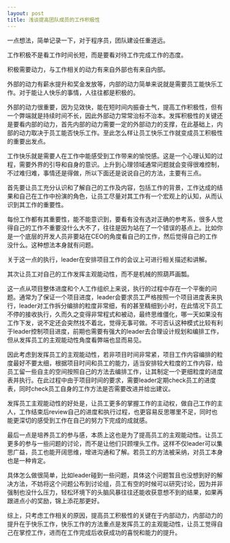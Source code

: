 ```yaml
---
layout: post
title: 浅谈提高团队成员的工作积极性
---
```


<p class="message">
    一点想法，简单记录一下，对于程序员，团队建设任重道远。
</p>

工作积极不是看工作时间长短，而是要看对待工作完成工作的态度。

积极需要动力，与工作相关的动力有来自外部也有来自内部。

外部的动力有薪水提升和奖金发放等，内部的动力简单来说就是需要员工能快乐工作。对于能让人快乐的事情，人往往都是积极的。

外部的动力很重要，因为见效快，能在短时间内振奋士气，提高工作积极性，但有一个弊端就是持续时间不长，因此外部动力常常治标不治本。发挥积极性的关键还是要看内部的动力，首先内部的动力需要一定的外部动力的支撑，在此基础上，内部的动力取决于员工能否快乐工作。至此怎么样让员工快乐工作就变成员工积极性的重要出发点。

工作快乐就是需要人在工作中能感受到工作带来的愉悦感。这是一个心理认知的过程，需要外界的引导和自身的意识。上升到心理领域通常问题就会变得很难控制，不过难归难，事情还是得做，所以下面还是说说自己的方法，主要有三点。

首先要让员工充分认识和了解自己的工作及内容，包括工作的背景，工作达成的结果和自己在工作中扮演的角色，让员工尽量对其工作有一个宏观上的认知，从而认识到其工作的重要性。

每份工作都有其重要性，能不能意识到，要看有没有选对正确的参考系，很多人觉得自己的工作不重要没什么大不了，往往是因为站在了一个错误的基点上。比如你是一个底层的开发人员非要站在CEO的角度看自己的工作，然后觉得自己的工作没什么。这种想法本身就有问题。

关于这一点的执行，leader在安排项目工作的会议上可进行相关描述和讲解。

其次让员工对自己的工作发挥主观能动性，而不是机械的照葫芦画瓢。

这一点从项目整体进度和个人工作组织上来说，执行的过程中存在一个平衡的问题。通常为了保证一个项目进度，leader会要求员工严格按照一个项目进度表来执行，leader对工作拆分编排的粒度非常细，有的甚至精细到小时，在此情况下员工不停的接收执行，久而久之变得非常程式和被动，最终思维僵化，哪一天如果没有工作下发，说不定还会突然找不着北，觉得无事可做。不可否认这种模式比较有利于leader控制项目进度，前期也需要有强大的leader去合理设计规划和编排工作，但从发挥员工的主观能动性角度看弊端也显而易见。

因此考虑到发挥员工的主观能动性，若非项目时间非常紧，项目工作内容编排的粒度最好不要太细，根据项目时间和员工的能力，适当安排较大粒度的工作内容，给员工留一些自主的空间按照自己的方法去编排工作，让其制定一个更细粒度的进度表并执行。在此过程中由于项目时间的要求，需要leader定期check员工的进度表，同时check员工自身的工作方法是否需要改进并给出建议。

发挥员工主观能动性的好处是，让员工更多的掌握工作的主动权，做自己工作的主人，工作结束后review自己的进度和执行过程，也更容易反思哪里不足，同时也能更深切的感受到工作在自己的努力下完成的成就感。

最后一点是培养员工的参与感，本质上这也是为了提高员工的主观能动性。让员工更多的参与一些问题的讨论，而不是让他们只顾埋头工作。这样不仅leader可以集思广益，员工也能开阔思维，增进沟通和了解。若员工的方法被采纳，对员工本身也是一种肯定。

具体怎么做很简单，比如leader碰到一些问题，具体这个问题暂且也没想到好的解决方法，不妨将这个问题公布到讨论组，员工有空的时候可以研究讨论，因为并非强制也没什么压力，轻松环境下的头脑风暴往往还能收获意想不到的结果，如果再跟进点小的奖励，锦上添花那更好。

综上，只考虑工作相关的原因，提高员工积极性的关键在于内部动力，内部动力的提升在于快乐工作，快乐工作的方法重点是发挥员工的主观能动性，让员工觉得自己在掌控工作，进而在工作完成后收获成功的喜悦和能力的提升。
